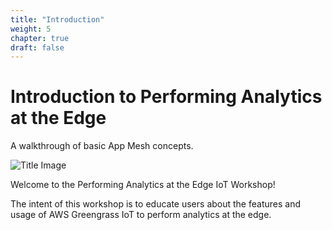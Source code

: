 ```yaml
---
title: "Introduction"
weight: 5
chapter: true
draft: false
---
```


# Introduction to Performing Analytics at the Edge

A walkthrough of basic App Mesh concepts.

![Title Image](/images/introduction/appmesh-product-page.png)

Welcome to the Performing Analytics at the Edge IoT Workshop!

The intent of this workshop is to educate users about the features and usage of AWS Greengrass IoT to perform analytics at the edge.
